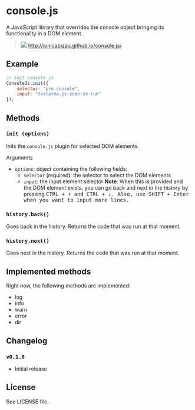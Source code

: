 console.js
==========

A JavaScript library that overrides the console object bringing its functionality in a DOM element.

> [![](http://i.imgur.com/PmkC20x.gif)](http://ionicabizau.github.io/console.js/)
> http://ionicabizau.github.io/console.js/

## Example

```js
// init console js
ConsoleJs.init({
    selector: "pre.console",
    input: "textarea.js-code-to-run"
});
```

## Methods

### `init (options)`
Inits the `console.js` plugin for selected DOM elements.

Arguments

 - `options`: object containing the following fields:
   - `selector` (required): the selector to select the DOM elements
   - `input`: the input element selector
    **Note**: When this is provided and the DOM element exists, you can go back and next in the history by pressing <kbd>CTRL<kbd> + <kbd>↑</kbd> and <kbd>CTRL<kbd> + <kbd>↓</kbd>. Also, use <kbd>SHIFT</kbd> + <kbd>Enter</kbd> when you want to input more lines.

### `history.back()`
Goes back in the history. Returns the code that was run at that moment.

### `history.next()`
Goes next in the history. Returns the code that was run at that moment.

## Implemented methods

Right now, the following methods are implemented:

 - log
 - info
 - warn
 - error
 - dir

## Changelog

### `v0.1.0`
 - Initial release

## License
See LICENSE file.
